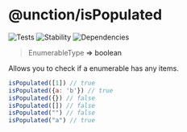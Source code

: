 # @unction/isPopulated

![Tests][BADGE_TRAVIS]
![Stability][BADGE_STABILITY]
![Dependencies][BADGE_DEPENDENCY]

> EnumerableType<A> => boolean

Allows you to check if a enumerable has any items.

``` javascript
isPopulated([1]) // true
isPopulated({a: 'b'}) // true
isPopulated({}) // false
isPopulated([]) // false
isPopulated("") // false
isPopulated("a") // true
```

[BADGE_TRAVIS]: https://img.shields.io/travis/unctionjs/isPopulated.svg?maxAge=2592000&style=flat-square
[BADGE_STABILITY]: https://img.shields.io/badge/stability-strong-green.svg?maxAge=2592000&style=flat-square
[BADGE_DEPENDENCY]: https://img.shields.io/david/unctionjs/isPopulated.svg?maxAge=2592000&style=flat-square

